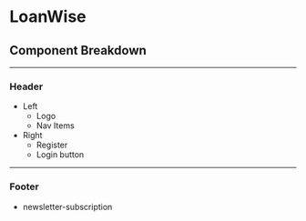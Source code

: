 # LoanWise

## Component Breakdown

---

### Header

- Left
  - Logo
  - Nav Items
- Right
  - Register
  - Login button

---

### Footer

- newsletter-subscription
